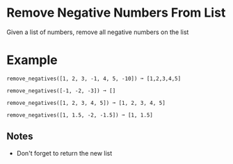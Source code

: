 # Remove Negative Numbers From List

Given a list of numbers, remove all negative numbers on the list

# Example

```
remove_negatives([1, 2, 3, -1, 4, 5, -10]) ➞ [1,2,3,4,5]

remove_negatives([-1, -2, -3]) ➞ []

remove_negatives([1, 2, 3, 4, 5]) ➞ [1, 2, 3, 4, 5]

remove_negatives([1, 1.5, -2, -1.5]) ➞ [1, 1.5]

```

## Notes

* Don't forget to return the new list